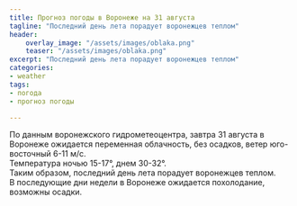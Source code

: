 ```yaml
---
title: Прогноз погоды в Воронеже на 31 августа
tagline: "Последний день лета порадует воронежцев теплом"
header:
    overlay_image: "/assets/images/oblaka.png"
    teaser: "/assets/images/oblaka.png"
excerpt: "Последний день лета порадует воронежцев теплом"
categories:
- weather
tags:
- погода
- прогноз погоды

---
```


По данным воронежского гидрометеоцентра, завтра 31 августа в Воронеже ожидается переменная облачность, без осадков, ветер юго-восточный 6-11 м/с.\
Температура ночью 15-17°, днем 30-32°.\
Таким образом, последний день лета порадует воронежцев теплом.\
В последующие дни недели в Воронеже ожидается похолодание, возможны осадки. 